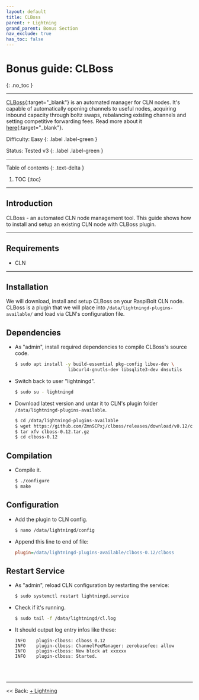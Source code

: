 ```yaml
---
layout: default
title: CLBoss
parent: + Lightning
grand_parent: Bonus Section
nav_exclude: true
has_toc: false
---
```


# Bonus guide: CLBoss
{: .no_toc }

---

[CLBoss](https://github.com/ZmnSCPxj/clboss){:target="_blank"} 
is an automated manager for CLN nodes. It's capable of automatically opening channels to useful nodes, acquiring inbound capacity through boltz swaps, rebalancing existing channels and setting competitive forwarding fees.
Read more about it [here](https://zmnscpxj.github.io/clboss/index.html){:target="_blank"}.

Difficulty: Easy
{: .label .label-green }

Status: Tested v3
{: .label .label-green }

---

Table of contents
{: .text-delta }

1. TOC
{:toc}

---

## Introduction

CLBoss - an automated CLN node management tool. This guide shows how to install and setup an existing CLN node with CLBoss plugin.

---

## Requirements

* CLN

---

## Installation

We will download, install and setup CLBoss on your RaspiBolt CLN node. CLBoss is a plugin that we will place into `/data/lightningd-plugins-available/` and load via CLN's configuration file.

## Dependencies

* As "admin", install required dependencies to compile CLBoss's source code.

  ```sh
  $ sudo apt install -y build-essential pkg-config libev-dev \
                      libcurl4-gnutls-dev libsqlite3-dev dnsutils
  ```

* Switch back to user "lightningd".

  ```sh
  $ sudo su - lightningd
  ```

* Download latest version and untar it to CLN's plugin folder `/data/lightningd-plugins-available`.

  ```sh
  $ cd /data/lightningd-plugins-available
  $ wget https://github.com/ZmnSCPxj/clboss/releases/download/v0.12/clboss-0.12.tar.gz
  $ tar xfv clboss-0.12.tar.gz
  $ cd clboss-0.12
  ```

## Compilation

* Compile it.

    ```sh
  $ ./configure
  $ make
  ```

## Configuration

* Add the plugin to CLN config.

  ```sh
  $ nano /data/lightningd/config
  ```

* Append this line to end of file:

  ```ini
  plugin=/data/lightningd-plugins-available/clboss-0.12/clboss
  ```

## Restart Service

* As "admin", reload CLN configuration by restarting the service:

  ```sh
  $ sudo systemctl restart lightningd.service
  ```

* Check if it's running.

  ```sh
  $ sudo tail -f /data/lightningd/cl.log
  ```

* It should output log entry infos like these:

  ```
  INFO    plugin-clboss: clboss 0.12
  INFO    plugin-clboss: ChannelFeeManager: zerobasefee: allow
  INFO    plugin-clboss: New block at xxxxxx
  INFO    plugin-clboss: Started.
  ```

<br /><br />

---

<< Back: [+ Lightning](index.md)
